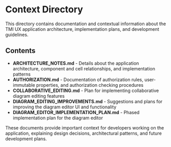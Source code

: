 # Context Directory

This directory contains documentation and contextual information about the TMI UX application architecture, implementation plans, and development guidelines.

## Contents

- **ARCHITECTURE_NOTES.md** - Details about the application architecture, component and cell relationships, and implementation patterns
- **AUTHORIZATION.md** - Documentation of authorization rules, user-immutable properties, and authorization checking procedures
- **COLLABORATIVE_EDITING.md** - Plan for implementing collaborative diagram editing features
- **DIAGRAM_EDITING_IMPROVEMENTS.md** - Suggestions and plans for improving the diagram editor UI and functionality
- **DIAGRAM_EDITOR_IMPLEMENTATION_PLAN.md** - Phased implementation plan for the diagram editor

These documents provide important context for developers working on the application, explaining design decisions, architectural patterns, and future development plans.